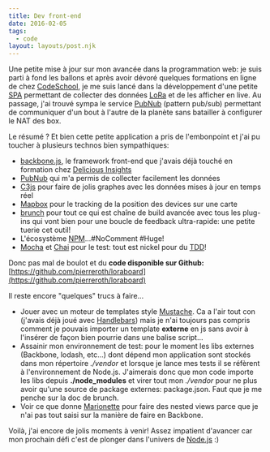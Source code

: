 ```yaml
---
title: Dev front-end
date: 2016-02-05
tags:
  - code
layout: layouts/post.njk
---
```


Une petite mise à jour sur mon avancée dans la programmation web: je suis parti à fond les ballons et après avoir dévoré quelques formations en ligne de chez [CodeSchool](https://www.codeschool.com/), je me suis lancé dans la développement d'une petite [SPA](https://fr.wikipedia.org/wiki/Application_web_monopage) permettant de collecter des données [LoRa](https://fr.wikipedia.org/wiki/LoRaWAN) et de les afficher en live. Au passage, j'ai trouvé sympa le service [PubNub](http://www.pubnub.com) (pattern pub/sub) permettant de communiquer d'un bout à l'autre de la planète sans batailler à configurer le NAT des box.

Le résumé ? Et bien cette petite application a pris de l'embonpoint et j'ai pu toucher à plusieurs technos bien sympathiques:

- [backbone.js](http://www.backonejs.org), le framework front-end que j'avais déjà touché en formation chez [Delicious Insights](http://delicious-insights.com/)
- [PubNub](http://www.pubnub.com) qui m'a permis de collecter facilement les données
- [C3js](http://c3js.org/) pour faire de jolis graphes avec les données mises à jour en temps réel
- [Mapbox](https://www.mapbox.com/) pour le tracking de la position des devices sur une carte
- [brunch](http://www.brunch.io) pour tout ce qui est chaîne de build avancée avec tous les plug-ins qui vont bien pour une boucle de feedback ultra-rapide: une petite tuerie cet outil!
- L'écosystème [NPM](https://www.npmjs.com/)...#NoComment #Huge!
- [Mocha](https://mochajs.org/) et [Chai](http://chaijs.com/) pour le test: tout est nickel pour du [TDD](https://fr.wikipedia.org/wiki/Test_driven_development)!

Donc pas mal de boulot et du **code disponible sur Github:** [https://github.com/pierreroth/loraboard](https://github.com/pierreroth/loraboard)

Il reste encore "quelques" trucs à faire...

- Jouer avec un moteur de templates style [Mustache](https://github.com/janl/mustache.js). Ca a l'air tout con (j'avais déjà joué avec [Handlebars](http://handlebarsjs.com/)) mais je n'ai toujours pas compris comment je pouvais importer un template **externe** en js sans avoir à l'insérer de façon bien pourrie dans une balise script...
- Assainir mon environnement de test: pour le moment les libs externes (Backbone, lodash, etc...) dont dépend mon application sont stockés dans mon répertoire _./vendor_ et lorsque je lance mes tests il se réfèrent à l'environnement de Node.js. J'aimerais donc que mon code importe les libs depuis **./node_modules** et virer tout mon _./vendor_ pour ne plus avoir qu'une source de package externes: package.json. Faut que je me penche sur la doc de brunch.
- Voir ce que donne [Marionette](http://marionettejs.com/) pour faire des nested views parce que je n'ai pas tout saisi sur la manière de faire en Backbone.

Voilà, j'ai encore de jolis moments à venir! Assez impatient d'avancer car mon prochain défi c'est de plonger dans l'univers de [Node.js](https://nodejs.org) :)
